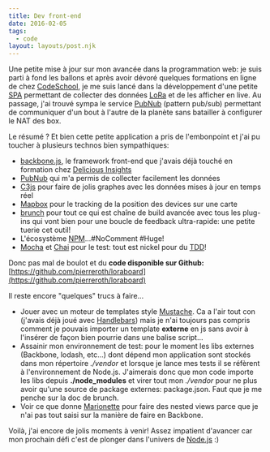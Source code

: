 ```yaml
---
title: Dev front-end
date: 2016-02-05
tags:
  - code
layout: layouts/post.njk
---
```


Une petite mise à jour sur mon avancée dans la programmation web: je suis parti à fond les ballons et après avoir dévoré quelques formations en ligne de chez [CodeSchool](https://www.codeschool.com/), je me suis lancé dans la développement d'une petite [SPA](https://fr.wikipedia.org/wiki/Application_web_monopage) permettant de collecter des données [LoRa](https://fr.wikipedia.org/wiki/LoRaWAN) et de les afficher en live. Au passage, j'ai trouvé sympa le service [PubNub](http://www.pubnub.com) (pattern pub/sub) permettant de communiquer d'un bout à l'autre de la planète sans batailler à configurer le NAT des box.

Le résumé ? Et bien cette petite application a pris de l'embonpoint et j'ai pu toucher à plusieurs technos bien sympathiques:

- [backbone.js](http://www.backonejs.org), le framework front-end que j'avais déjà touché en formation chez [Delicious Insights](http://delicious-insights.com/)
- [PubNub](http://www.pubnub.com) qui m'a permis de collecter facilement les données
- [C3js](http://c3js.org/) pour faire de jolis graphes avec les données mises à jour en temps réel
- [Mapbox](https://www.mapbox.com/) pour le tracking de la position des devices sur une carte
- [brunch](http://www.brunch.io) pour tout ce qui est chaîne de build avancée avec tous les plug-ins qui vont bien pour une boucle de feedback ultra-rapide: une petite tuerie cet outil!
- L'écosystème [NPM](https://www.npmjs.com/)...#NoComment #Huge!
- [Mocha](https://mochajs.org/) et [Chai](http://chaijs.com/) pour le test: tout est nickel pour du [TDD](https://fr.wikipedia.org/wiki/Test_driven_development)!

Donc pas mal de boulot et du **code disponible sur Github:** [https://github.com/pierreroth/loraboard](https://github.com/pierreroth/loraboard)

Il reste encore "quelques" trucs à faire...

- Jouer avec un moteur de templates style [Mustache](https://github.com/janl/mustache.js). Ca a l'air tout con (j'avais déjà joué avec [Handlebars](http://handlebarsjs.com/)) mais je n'ai toujours pas compris comment je pouvais importer un template **externe** en js sans avoir à l'insérer de façon bien pourrie dans une balise script...
- Assainir mon environnement de test: pour le moment les libs externes (Backbone, lodash, etc...) dont dépend mon application sont stockés dans mon répertoire _./vendor_ et lorsque je lance mes tests il se réfèrent à l'environnement de Node.js. J'aimerais donc que mon code importe les libs depuis **./node_modules** et virer tout mon _./vendor_ pour ne plus avoir qu'une source de package externes: package.json. Faut que je me penche sur la doc de brunch.
- Voir ce que donne [Marionette](http://marionettejs.com/) pour faire des nested views parce que je n'ai pas tout saisi sur la manière de faire en Backbone.

Voilà, j'ai encore de jolis moments à venir! Assez impatient d'avancer car mon prochain défi c'est de plonger dans l'univers de [Node.js](https://nodejs.org) :)
